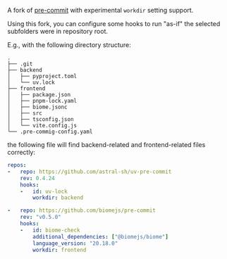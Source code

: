 A fork of [pre-commit](https://pre-commit.com/) with experimental `workdir` setting support.

Using this fork, you can configure some hooks to run "as-if" the selected subfolders were in repository root.

E.g., with the following directory structure:

```
.
├── .git
├── backend
│   ├── pyproject.toml
│   └── uv.lock
├── frontend
│   ├── package.json
│   ├── pnpm-lock.yaml
│   ├── biome.jsonc
│   ├── src
│   ├── tsconfig.json
│   └── vite.config.js
└── .pre-commig-config.yaml
```

the following file will find backend-related and frontend-related files correctly:

```yaml
repos:
-   repo: https://github.com/astral-sh/uv-pre-commit
    rev: 0.4.24
    hooks:
    -   id: uv-lock
        workdir: backend

-   repo: https://github.com/biomejs/pre-commit
    rev: "v0.5.0"
    hooks:
    -   id: biome-check
        additional_dependencies: ["@biomejs/biome"]
        language_version: "20.18.0"
        workdir: frontend
```
